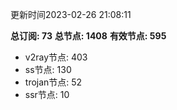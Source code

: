 更新时间2023-02-26 21:08:11

**总订阅: 73**
**总节点: 1408**
**有效节点: 595**
- v2ray节点: 403
- ss节点: 130
- trojan节点: 52
- ssr节点: 10
